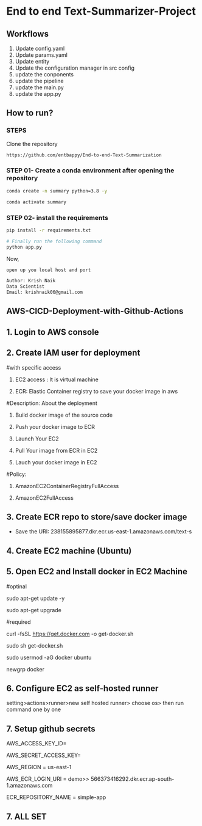 # End to end Text-Summarizer-Project

## Workflows

1. Update config.yaml
2. Update params.yaml
3. Update entity
4. Update the configuration manager in src config
5. update the conponents
6. update the pipeline
7. update the main.py
8. update the app.py

## How to run?

### STEPS

Clone the repository

```bash
https://github.com/entbappy/End-to-end-Text-Summarization
```

### STEP 01- Create a conda environment after opening the repository

```bash
conda create -n summary python=3.8 -y
```

```bash
conda activate summary
```

### STEP 02- install the requirements

```bash
pip install -r requirements.txt
```

```bash
# Finally run the following command
python app.py
```

Now,

```bash
open up you local host and port
```

```bash
Author: Krish Naik
Data Scientist
Email: krishnaik06@gmail.com

```

## AWS-CICD-Deployment-with-Github-Actions

## 1. Login to AWS console

## 2. Create IAM user for deployment

 #with specific access

 1. EC2 access : It is virtual machine

 2. ECR: Elastic Container registry to save your docker image in aws

 #Description: About the deployment

 1. Build docker image of the source code

 2. Push your docker image to ECR

 3. Launch Your EC2

 4. Pull Your image from ECR in EC2

 5. Lauch your docker image in EC2

 #Policy:

 1. AmazonEC2ContainerRegistryFullAccess

 2. AmazonEC2FullAccess

## 3. Create ECR repo to store/save docker image

- Save the URI: 238155895877.dkr.ecr.us-east-1.amazonaws.com/text-s

## 4. Create EC2 machine (Ubuntu)

## 5. Open EC2 and Install docker in EC2 Machine

 #optinal

 sudo apt-get update -y

 sudo apt-get upgrade

 #required

 curl -fsSL <https://get.docker.com> -o get-docker.sh

 sudo sh get-docker.sh

 sudo usermod -aG docker ubuntu

 newgrp docker

## 6. Configure EC2 as self-hosted runner

setting>actions>runner>new self hosted runner> choose os> then run command one by one

## 7. Setup github secrets

AWS_ACCESS_KEY_ID=

AWS_SECRET_ACCESS_KEY=

AWS_REGION = us-east-1

AWS_ECR_LOGIN_URI = demo>>  566373416292.dkr.ecr.ap-south-1.amazonaws.com

ECR_REPOSITORY_NAME = simple-app

## 7. ALL SET
